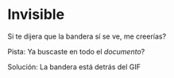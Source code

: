 # Invisible

Si te dijera que la bandera sí se ve, me creerías?

Pista: Ya buscaste en todo el _documento_?

Solución: La bandera está detrás del GIF
